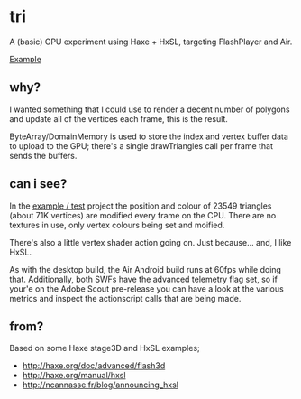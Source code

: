 tri
===

A (basic) GPU experiment using Haxe + HxSL, targeting FlashPlayer and Air.

<a href="http://mikedotalmond.co.uk/wp-content/uploads/2012/11/tri/" title="tri" target="_blank" >Example</a>

why?
---
I wanted something that I could use to render a decent number of polygons and update all of the vertices each frame, this is the result.

ByteArray/DomainMemory is used to store the index and vertex buffer data to upload to the GPU; there's a single drawTriangles call per frame that sends the buffers.


can i see?
---
In the <a href="http://mikedotalmond.co.uk/wp-content/uploads/2012/11/tri/" title="tri" target="_blank">example / test</a>
 project the position and colour of 23549 triangles (about 71K vertices) are modified every frame on the CPU. There are no textures in use, only vertex colours being set and moified. 


There's also a little vertex shader action going on. Just because... and, I like HxSL.

As with the desktop build, the Air Android build runs at 60fps while doing that. Additionally, both SWFs have the advanced telemetry flag set, so if your'e on the Adobe Scout pre-release you can have a look at the various metrics and inspect the actionscript calls that are being made.  


from?
---
Based on some Haxe stage3D and HxSL examples;

* http://haxe.org/doc/advanced/flash3d
* http://haxe.org/manual/hxsl
* http://ncannasse.fr/blog/announcing_hxsl